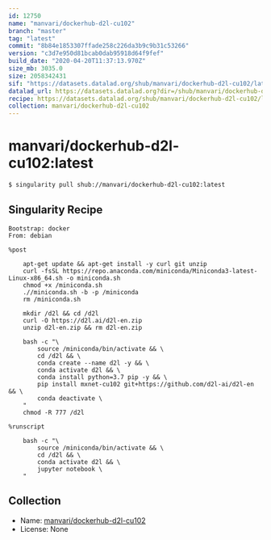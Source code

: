 ```yaml
---
id: 12750
name: "manvari/dockerhub-d2l-cu102"
branch: "master"
tag: "latest"
commit: "8b84e1853307ffade258c226da3b9c9b31c53266"
version: "c3d7e950d81bcab0dab95918d64f9fef"
build_date: "2020-04-20T11:37:13.970Z"
size_mb: 3035.0
size: 2058342431
sif: "https://datasets.datalad.org/shub/manvari/dockerhub-d2l-cu102/latest/2020-04-20-8b84e185-c3d7e950/c3d7e950d81bcab0dab95918d64f9fef.sif"
datalad_url: https://datasets.datalad.org?dir=/shub/manvari/dockerhub-d2l-cu102/latest/2020-04-20-8b84e185-c3d7e950/
recipe: https://datasets.datalad.org/shub/manvari/dockerhub-d2l-cu102/latest/2020-04-20-8b84e185-c3d7e950/Singularity
collection: manvari/dockerhub-d2l-cu102
---
```


# manvari/dockerhub-d2l-cu102:latest

```bash
$ singularity pull shub://manvari/dockerhub-d2l-cu102:latest
```

## Singularity Recipe

```singularity
Bootstrap: docker
From: debian

%post

	apt-get update && apt-get install -y curl git unzip
	curl -fsSL https://repo.anaconda.com/miniconda/Miniconda3-latest-Linux-x86_64.sh -o miniconda.sh
	chmod +x /miniconda.sh
	.//miniconda.sh -b -p /miniconda
	rm /miniconda.sh

	mkdir /d2l && cd /d2l
	curl -O https://d2l.ai/d2l-en.zip
	unzip d2l-en.zip && rm d2l-en.zip

	bash -c "\
		source /miniconda/bin/activate && \
		cd /d2l && \
		conda create --name d2l -y && \
		conda activate d2l && \
		conda install python=3.7 pip -y && \
		pip install mxnet-cu102 git+https://github.com/d2l-ai/d2l-en && \
		conda deactivate \
	"
	chmod -R 777 /d2l

%runscript

	bash -c "\
		source /miniconda/bin/activate && \
		cd /d2l && \
		conda activate d2l && \
		jupyter notebook \
	"
```

## Collection

 - Name: [manvari/dockerhub-d2l-cu102](https://github.com/manvari/dockerhub-d2l-cu102)
 - License: None

